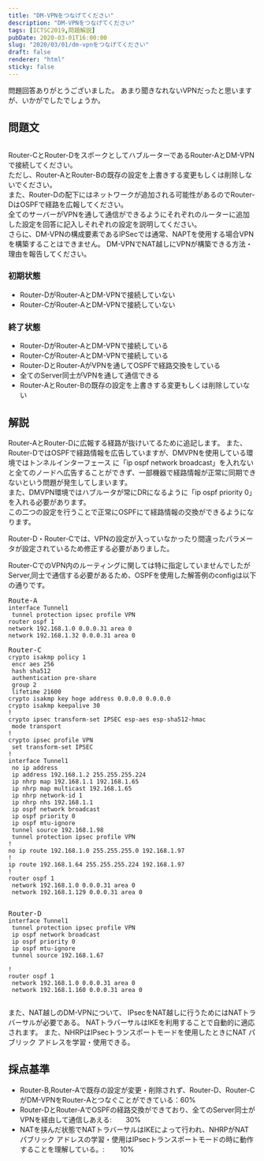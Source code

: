 ```yaml
---
title: "DM-VPNをつなげてください"
description: "DM-VPNをつなげてください"
tags: [ICTSC2019,問題解説]
pubDate: 2020-03-01T16:00:00
slug: "2020/03/01/dm-vpnをつなげてください"
draft: false
renderer: "html"
sticky: false
---
```



<p>問題回答ありがとうございました。 あまり聞きなれないVPNだったと思いますが、いかがでしたでしょうか。</p>



<h2 id="%E5%95%8F%E9%A1%8C%E6%96%87">問題文&nbsp;<a href="https://wiki.icttoracon.net/ictsc2019/problems/chouett0:advertize_ospf/blog/#%E5%95%8F%E9%A1%8C%E6%96%87"></a>&nbsp;</h2>



<figure class="wp-block-image"><img decoding="async" src="https://i.imgur.com/H5lW9sI.jpg.webp" alt=""/></figure>



<p>Router-CとRouter-DをスポークとしてハブルーターであるRouter-AとDM-VPNで接続してください。<br>ただし、Router-AとRouter-Bの既存の設定を上書きする変更もしくは削除しないでください。<br>また、Router-Dの配下にはネットワークが追加される可能性があるのでRouter-DはOSPFで経路を広報してください。<br>全てのサーバーがVPNを通して通信ができるようにそれぞれのルーターに追加した設定を回答に記入しそれぞれの設定を説明してください。<br>さらに、DM-VPNの構成要素であるIPSecでは通常、NAPTを使用する場合VPNを構築することはできません。 DM-VPNでNAT越しにVPNが構築できる方法・理由を報告してください。</p>



<h3 id="%E5%88%9D%E6%9C%9F%E7%8A%B6%E6%85%8B">初期状態&nbsp;<a href="https://wiki.icttoracon.net/ictsc2019/problems/chouett0:advertize_ospf/blog/#%E5%88%9D%E6%9C%9F%E7%8A%B6%E6%85%8B"></a>&nbsp;</h3>



<ul><li>Router-DがRouter-AとDM-VPNで接続していない</li><li>Router-CがRouter-AとDM-VPNで接続していない</li></ul>



<h3 id="%E7%B5%82%E4%BA%86%E7%8A%B6%E6%85%8B">終了状態&nbsp;<a href="https://wiki.icttoracon.net/ictsc2019/problems/chouett0:advertize_ospf/blog/#%E7%B5%82%E4%BA%86%E7%8A%B6%E6%85%8B"></a>&nbsp;</h3>



<ul><li>Router-DがRouter-AとDM-VPNで接続している</li><li>Router-CがRouter-AとDM-VPNで接続している</li><li>Router-DとRouter-AがVPNを通してOSPFで経路交換をしている</li><li>全てのServer同士がVPNを通して通信できる</li><li>Router-AとRouter-Bの既存の設定を上書きする変更もしくは削除していない</li></ul>



<h2 id="%E8%A7%A3%E8%AA%AC">解説&nbsp;<a href="https://wiki.icttoracon.net/ictsc2019/problems/chouett0:advertize_ospf/blog/#%E8%A7%A3%E8%AA%AC"></a>&nbsp;</h2>



<p>Router-AとRouter-Dに広報する経路が抜けいてるために追記します。 また、Router-DではOSPFで経路情報を広告していますが、DMVPNを使用している環境ではトンネルインターフェース に「ip ospf network broadcast」を入れないと全てのノードへ広告することができず、一部機器で経路情報が正常に同期できないという問題が発生してしまいます。<br>また、DMVPN環境ではハブルータが常にDRになるように「ip ospf priority 0」を入れる必要があります。<br>この二つの設定を行うことで正常にOSPFにて経路情報の交換ができるようになります。</p>



<p>Router-D・Router-Cでは、VPNの設定が入っていなかったり間違ったパラメータが設定されているため修正する必要がありました。</p>



<p>Router-CでのVPN内のルーティングに関しては特に指定していませんでしたがServer,同士で通信する必要があるため、OSPFを使用した解答例のconfigは以下の通りです。</p>



<pre class="wp-block-preformatted">Route-A
<code>interface Tunnel1
 tunnel protection ipsec profile VPN
router ospf 1
network 192.168.1.0 0.0.0.31 area 0
network 192.168.1.32 0.0.0.31 area 0
</code></pre>



<pre class="wp-block-preformatted">Router-C
<code>crypto isakmp policy 1
 encr aes 256
 hash sha512
 authentication pre-share
 group 2
 lifetime 21600
crypto isakmp key hoge address 0.0.0.0 0.0.0.0
crypto isakmp keepalive 30
!
crypto ipsec transform-set IPSEC esp-aes esp-sha512-hmac 
 mode transport
!
crypto ipsec profile VPN
 set transform-set IPSEC 
!
interface Tunnel1
 no ip address
 ip address 192.168.1.2 255.255.255.224
 ip nhrp map 192.168.1.1 192.168.1.65
 ip nhrp map multicast 192.168.1.65
 ip nhrp network-id 1
 ip nhrp nhs 192.168.1.1
 ip ospf network broadcast
 ip ospf priority 0
 ip ospf mtu-ignore 
 tunnel source 192.168.1.98
 tunnel protection ipsec profile VPN
!
no ip route 192.168.1.0 255.255.255.0 192.168.1.97
!
ip route 192.168.1.64 255.255.255.224 192.168.1.97
!
router ospf 1
 network 192.168.1.0 0.0.0.31 area 0
 network 192.168.1.129 0.0.0.31 area 0

</code></pre>



<pre class="wp-block-preformatted">Router-D
<code>interface Tunnel1
 tunnel protection ipsec profile VPN
 ip ospf network broadcast
 ip ospf priority 0
 ip ospf mtu-ignore 
 tunnel source 192.168.1.67
 
!
router ospf 1
 network 192.168.1.0 0.0.0.31 area 0
 network 192.168.1.160 0.0.0.31 area 0

</code></pre>



<p>また、NAT越しのDM-VPNについて、 IPsecをNAT越しに行うためにはNATトラバーサルが必要である。 NATトラバーサルはIKEを利用することで自動的に適応されます。 また、NHRPはIPsecトランスポートモードを使用したときにNAT パブリック アドレスを学習・使用できる。</p>



<h2 id="%E6%8E%A1%E7%82%B9%E5%9F%BA%E6%BA%96">採点基準&nbsp;<a href="https://wiki.icttoracon.net/ictsc2019/problems/chouett0:advertize_ospf/blog/#%E6%8E%A1%E7%82%B9%E5%9F%BA%E6%BA%96"></a>&nbsp;</h2>



<ul><li>Router-B,Router-Aで既存の設定が変更・削除されず、Router-D、Router-CがDM-VPNをRouter-Aとつなぐことができている：60%</li><li>Router-DとRouter-AでOSPFの経路交換ができており、全てのServer同士がVPNを経由して通信しあえる:　　30%</li><li>NATを挟んだ状態でNATトラバーサルはIKEによって行われ、NHRPがNAT パブリック アドレスの学習・使用はIPsecトランスポートモードの時に動作することを理解している。:　　 10%</li></ul>
